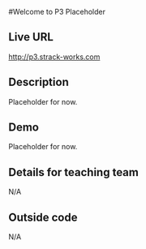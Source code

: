 #Welcome to P3 Placeholder 

## Live URL
<http://p3.strack-works.com>

## Description
Placeholder for now.

## Demo
Placeholder for now.

## Details for teaching team
N/A

## Outside code
N/A
